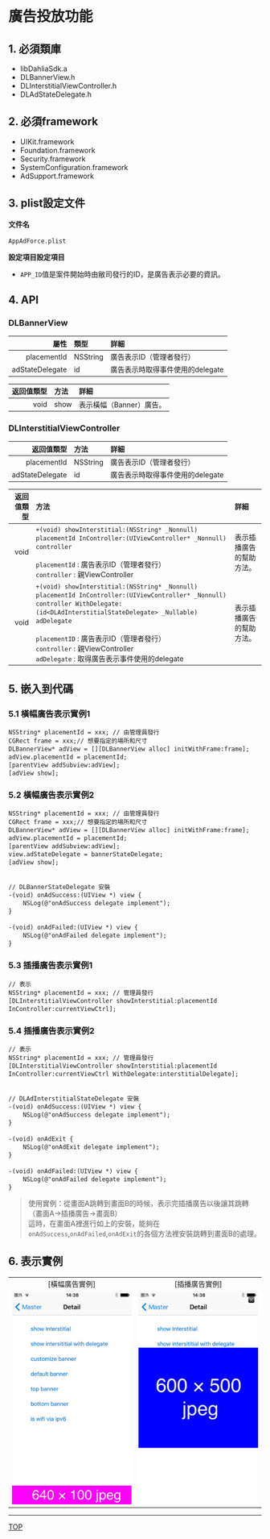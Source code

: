 # 廣告投放功能

## 1. 必須類庫

* libDahliaSdk.a
* DLBannerView.h
* DLInterstitialViewController.h
* DLAdStateDelegate.h

## 2. 必須framework
* UIKit.framework
* Foundation.framework
* Security.framework
* SystemConfiguration.framework
* AdSupport.framework

## 3. plist設定文件
**文件名**

`AppAdForce.plist`

**設定項目設定項目**
* `APP_ID`值是案件開始時由敝司發行的ID，是廣告表示必要的資訊。

## 4. API

### DLBannerView
|屬性|類型|詳細|
|---:|:---|:---|
|placementId|NSString|廣告表示ID（管理者發行）|
|adStateDelegate|id<DLAdStateDelegate>|廣告表示時取得事件使用的delegate|

|返回值類型|方法|詳細|
|---:|:---|:---|
|void|show|表示橫幅（Banner）廣告。|

### DLInterstitialViewController
|返回值類型|方法|詳細|
|---:|:---|:---|
|placementId|NSString|廣告表示ID（管理者發行）|
|adStateDelegate|id<DLAdInterstitialStateDelegate>|廣告表示時取得事件使用的delegate|

|返回值類型|方法|詳細|
|---:|:---|:---|
|void|`+(void) showInterstitial:(NSString* _Nonnull) placementId InController:(UIViewController* _Nonnull) controller`<br><br>`placementId` : 廣告表示ID（管理者發行）<br>`controller` : 親ViewController|表示插播廣告的幫助方法。|
|void|`+(void) showInterstitial:(NSString* _Nonnull) placementId InController:(UIViewController* _Nonnull) controller WithDelegate:(id<DLAdInterstitialStateDelegate> _Nullable) adDelegate`<br><br>`placementID` : 廣告表示ID（管理者發行）<br>`controller` : 親ViewController <br>`adDelegate` : 取得廣告表示事件使用的delegate|表示插播廣告的幫助方法。|


## 5. 嵌入到代碼

### 5.1 橫幅廣告表示實例1

```objc
NSString* placementId = xxx; // 由管理員發行
CGRect frame = xxx;// 想要指定的場所和尺寸
DLBannerView* adView = [][DLBannerView alloc] initWithFrame:frame];
adView.placementId = placementId;
[parentView addSubview:adView];
[adView show];
```

### 5.2 橫幅廣告表示實例2

```objc
NSString* placementId = xxx; // 由管理員發行
CGRect frame = xxx;// 想要指定的場所和尺寸
DLBannerView* adView = [][DLBannerView alloc] initWithFrame:frame];
adView.placementId = placementId;
[parentView addSubview:adView];
view.adStateDelegate = bannerStateDelegate;
[adView show];


// DLBannerStateDelegate 安裝
-(void) onAdSuccess:(UIView *) view {
    NSLog(@"onAdSuccess delegate implement");
}

-(void) onAdFailed:(UIView *) view {
    NSLog(@"onAdFailed delegate implement");
}
```

### 5.3 插播廣告表示實例1

```objc
// 表示
NSString* placementId = xxx; // 管理員發行
[DLInterstitialViewController showInterstitial:placementId InController:currentViewCtrl];
```

### 5.4 插播廣告表示實例2

```objc
// 表示
NSString* placementId = xxx; // 管理員發行
[DLInterstitialViewController showInterstitial:placementId InController:currentViewCtrl WithDelegate:interstitialDelegate];


// DLAdInterstitialStateDelegate 安裝
-(void) onAdSuccess:(UIView *) view {
    NSLog(@"onAdSuccess delegate implement");
}

-(void) onAdExit {
    NSLog(@"onAdExit delegate implement");
}

-(void) onAdFailed:(UIView *) view {
    NSLog(@"onAdFailed delegate implement");
}

```

> 使用實例：從畫面A跳轉到畫面B的時候，表示完插播廣告以後讓其跳轉<br>
（畫面A→插播廣告→畫面B）<br>這時，在畫面A裡進行如上的安裝，能夠在`onAdSuccess`,`onAdFailed`,`onAdExit`的各個方法裡安裝跳轉到畫面B的處理。

## 6. 表示實例

<table>
<tr>
<td align="center" style="border-style:none;">[橫幅廣告實例]</td>
<td align="center" style="border-style:none;">[插播廣告實例]</td>
</tr>
<tr>
<td style="border-style:none;"><img src="./sample_banner.jpg" width="300px"/></td>
<td style="border-style:none;"><img src="./sample_interstitial.jpg" width="300px"/></td>
</tr>
</table>

---
[TOP](/lang/zh-tw/README.md)
